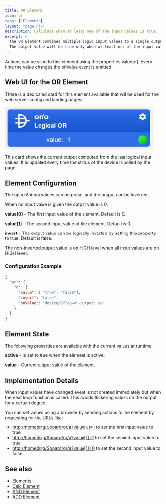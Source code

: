 ```yaml
---
title: OR Element
icon: or
tags: ["Element"]
layout: "page.njk"
description: Calculate when at least one of the input values is true.
excerpt: >
  The OR Element combines multiple logic input values to a single output value.
  The output value will be true only when at least one of the input values is true.
---
```


Actions can be send to this element using the properties value[n].
Every time the value changes the onValue event is emitted.


## Web UI for the OR Element

There is a dedicated card for this element available that will be used for the web server config and landing pages:

![OR Web UI](/elements/orui.png "w400")

This card shows the current output computed from the last logical input values.
It is updated every time the status of the device is polled by the page.


## Element Configuration

<object data="/element.svg?or" type="image/svg+xml"></object>

The up to 8 input values can be preset and the output can be inverted.

When no input value is given the output value is 0.

**value[0]** - The first input value of the element. Default is 0.

**value[1]** - The second input value of the element. Default is 0.

**invert** - The output value can be logically inverted by setting this property to true. Default is false.

The non-inverted output value is on HIGH level when all input values are on HIGH level.


### Configuration Example


``` json
{
  "or": {
    "o": {
      "value": [ "true", "false"],
      "invert": "false",
      "onValue": "device/0?log=or-output: $v"
    }
  }
}
```

## Element State

The following properties are available with the current values at runtime

**active** - Is set to true when the element is active.

**value** - Current output value of the element.


## Implementation Details

When input values have changed event is not created immediately but when the next loop function is called.
This avoids flickering values on the output for a certain degree.

You can set values using a browser by sending actions to the element by requesting for the URLs like:

* <http://homeding/$board/or/a?value[0]=1> to set the first input value to true
* <http://homeding/$board/or/a?value[1]=1> to set the second input value to true
* <http://homeding/$board/or/a?value[1]=0> to set the second input value to false



## See also

* [Elements](/elements/index.md)
* [Calc Element](/elements/calc.md)
* [AND Element](/elements/and.md)
* [ADD Element](/elements/add.md)
